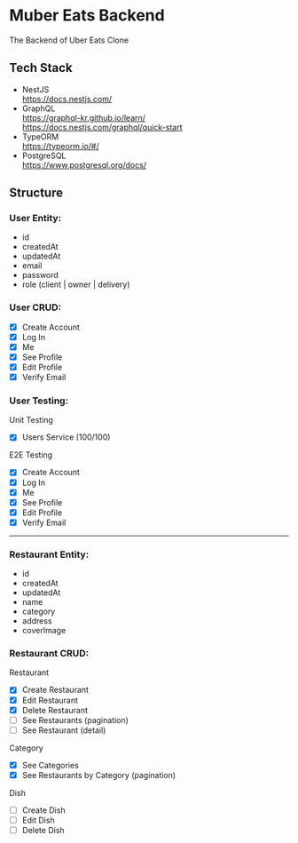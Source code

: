# Muber Eats Backend

The Backend of Uber Eats Clone

## Tech Stack

- NestJS
  <br>https://docs.nestjs.com/
- GraphQL
  <br>https://graphql-kr.github.io/learn/
  <br>https://docs.nestjs.com/graphql/quick-start
- TypeORM
  <br>https://typeorm.io/#/
- PostgreSQL
  <br>https://www.postgresql.org/docs/

## Structure

### User Entity:

- id
- createdAt
- updatedAt
- email
- password
- role (client | owner | delivery)

### User CRUD:

- [x] Create Account
- [x] Log In
- [x] Me
- [x] See Profile
- [x] Edit Profile
- [x] Verify Email

### User Testing:

Unit Testing

- [x] Users Service (100/100)

E2E Testing

- [x] Create Account
- [x] Log In
- [x] Me
- [x] See Profile
- [x] Edit Profile
- [x] Verify Email

---

### Restaurant Entity:

- id
- createdAt
- updatedAt
- name
- category
- address
- coverImage

### Restaurant CRUD:

Restaurant

- [x] Create Restaurant
- [x] Edit Restaurant
- [x] Delete Restaurant
- [ ] See Restaurants (pagination)
- [ ] See Restaurant (detail)

Category

- [x] See Categories
- [x] See Restaurants by Category (pagination)

Dish

- [ ] Create Dish
- [ ] Edit Dish
- [ ] Delete Dish
